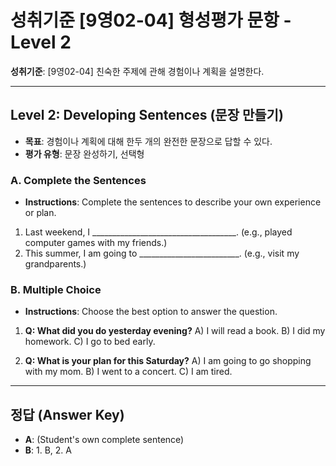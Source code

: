 # 성취기준 [9영02-04] 형성평가 문항 - Level 2

**성취기준**: [9영02-04] 친숙한 주제에 관해 경험이나 계획을 설명한다.

---

## Level 2: Developing Sentences (문장 만들기)

*   **목표**: 경험이나 계획에 대해 한두 개의 완전한 문장으로 답할 수 있다.
*   **평가 유형**: 문장 완성하기, 선택형

### A. Complete the Sentences

*   **Instructions**: Complete the sentences to describe your own experience or plan.

1.  Last weekend, I ____________________________________. (e.g., played computer games with my friends.)
2.  This summer, I am going to _________________________. (e.g., visit my grandparents.)

### B. Multiple Choice

*   **Instructions**: Choose the best option to answer the question.

1.  **Q: What did you do yesterday evening?**
    A) I will read a book.
    B) I did my homework.
    C) I go to bed early.

2.  **Q: What is your plan for this Saturday?**
    A) I am going to go shopping with my mom.
    B) I went to a concert.
    C) I am tired.

---

## 정답 (Answer Key)

*   **A**: (Student's own complete sentence)
*   **B**: 1. B, 2. A
